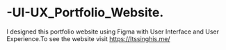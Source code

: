 # -UI-UX_Portfolio_Website.
I designed this portfolio website using Figma with User Interface and User Experience.To see the website visit https://Itssinghis.me/
